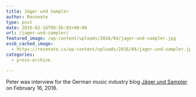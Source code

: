 ```yaml
---
title: Jäger und Sampler
author: Resonate
type: post
date: 2016-02-16T08:56:03+00:00
url: /jager-und-sampler/
featured_image: /wp-content/uploads/2016/04/jager-und-sampler.jpg
essb_cached_image:
  - https://resonate.is/wp-content/uploads/2016/04/jager-und-sampler.jpg
categories:
  - press-archive

---
```

Peter was interview for the German music industry blog <a href="https://jaegerundsampler.wordpress.com/2016/02/16/resonate-streaming-die-alternative-fuer-fair-gehandelte-musik/" target="_blank" rel="noopener noreferrer">Jäger und Sampler</a> on February 16, 2016.